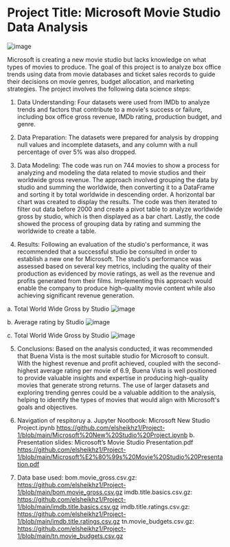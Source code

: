 # Project Title: Microsoft Movie Studio Data Analysis
![image](https://github.com/elsheikhz1/Project-1/assets/107605292/745a0cc9-170e-4155-86ef-c53d1b7358cf)

Microsoft is creating a new movie studio but lacks knowledge on what types of movies to produce. The goal of this project is to analyze box office trends using data from movie databases and ticket sales records to guide their decisions on movie genres, budget allocation, and marketing strategies. The project involves the following data science steps:

1. Data Understanding: Four datasets were used from IMDb to analyze trends and factors that contribute to a movie's success or failure, including box office gross revenue, IMDb rating, production budget, and genre.

2. Data Preparation: The datasets were prepared for analysis by dropping null values and incomplete datasets, and any column with a null percentage of over 5% was also dropped.

3. Data Modeling: The code was run on 744 movies to show a process for analyzing and modeling the data related to movie studios and their worldwide gross revenue. The approach involved grouping the data by studio and summing the worldwide, then converting it to a DataFrame and sorting it by total worldwide in descending order. A horizontal bar chart was created to display the results. The code was then iterated to filter out data before 2000 and create a pivot table to analyze worldwide gross by studio, which is then displayed as a bar chart. Lastly, the code showed the process of grouping data by rating and summing the worldwide to create a table.

4. Results: Following an evaluation of the studio's performance, it was recommended that a successful studio be consulted in order to establish a new one for Microsoft. The studio's performance was assessed based on several key metrics, including the quality of their production as evidenced by movie ratings, as well as the revenue and profits generated from their films. Implementing this approach would enable the company to produce high-quality movie content while also achieving significant revenue generation.

a. Total World Wide Gross by Studio
 ![image](https://github.com/elsheikhz1/Project-1/assets/107605292/b4956264-0664-4d9b-a379-c7a13d12321d)

 
 b. Average rating by Studio
![image](https://github.com/elsheikhz1/Project-1/assets/107605292/a5f62682-1aa6-427a-b27a-7422579b5cd5)


c. Total World Wide Gross by Studio
![image](https://github.com/elsheikhz1/Project-1/assets/107605292/f391680c-af8a-455e-9f05-7ebd9903809d)

5. Conclusions: Based on the analysis conducted, it was recommended that Buena Vista is the most suitable studio for Microsoft to consult. With the highest revenue and profit achieved, coupled with the second-highest average rating per movie of 6.9, Buena Vista is well positioned to provide valuable insights and expertise in producing high-quality movies that generate strong returns. The use of larger datasets and exploring trending genres could be a valuable addition to the analysis, helping to identify the types of movies that would align with Microsoft's goals and objectives.

6. Navigation of respitoruy
a. Jupyter Nootbook: Microsoft New Studio Project.ipynb
https://github.com/elsheikhz1/Project-1/blob/main/Microsoft%20New%20Studio%20Project.ipynb
b. Presentation slides: Microsoft’s Movie Studio Presentation.pdf
https://github.com/elsheikhz1/Project-1/blob/main/Microsoft%E2%80%99s%20Movie%20Studio%20Presentation.pdf

7. Data base used:
bom.movie_gross.csv.gz: https://github.com/elsheikhz1/Project-1/blob/main/bom.movie_gross.csv.gz
imdb.title.basics.csv.gz: https://github.com/elsheikhz1/Project-1/blob/main/imdb.title.basics.csv.gz
imdb.title.ratings.csv.gz: https://github.com/elsheikhz1/Project-1/blob/main/imdb.title.ratings.csv.gz
tn.movie_budgets.csv.gz: https://github.com/elsheikhz1/Project-1/blob/main/tn.movie_budgets.csv.gz
